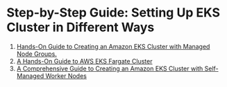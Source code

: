 # Step-by-Step Guide: Setting Up EKS Cluster in Different Ways  

1. [Hands-On Guide  to Creating an Amazon EKS Cluster with Managed Node Groups.](./../../eks/fargate-based-cluster/README.md)  
2. [A Hands-On Guide to AWS EKS Fargate Cluster](./../../eks/managed-workers/README.MD)   
3. [A Comprehensive Guide to Creating an Amazon EKS Cluster with Self-Managed Worker Nodes](./../../eks/unmanaged-workers/README.MD)  


